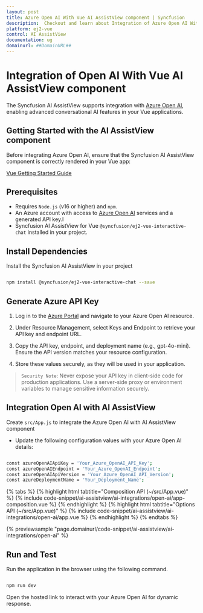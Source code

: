 ```yaml
---
layout: post
title: Azure Open AI With Vue AI AssistView component | Syncfusion
description:  Checkout and learn about Integration of Azure Open AI With Vue AI AssistView component of Syncfusion Essential JS 2 and more details.
platform: ej2-vue
control: AI AssistView
documentation: ug
domainurl: ##DomainURL##
---
```


# Integration of Open AI With Vue AI AssistView component 

The Syncfusion AI AssistView supports integration with [Azure Open AI](https://microsoft.github.io/PartnerResources/skilling/ai-ml-academy/resources/openai), enabling advanced conversational AI features in your Vue applications.

## Getting Started with the AI AssistView component

Before integrating Azure Open AI, ensure that the Syncfusion AI AssistView component is correctly rendered in your Vue app:

[Vue Getting Started Guide](../getting-started)

## Prerequisites

* Requires `Node.js` (v16 or higher) and `npm`.
* An Azure account with access to [Azure Open AI](https://microsoft.github.io/PartnerResources/skilling/ai-ml-academy/resources/openai) services and a generated API key.I
* Syncfusion AI AssistView for Vue `@syncfusion/ej2-vue-interactive-chat` installed in your project.

## Install Dependencies

Install the Syncfusion AI AssistView in your project

```bash 

npm install @syncfusion/ej2-vue-interactive-chat --save

```

## Generate Azure API Key

1. Log in to the [Azure Portal](https://portal.azure.com/#home) and navigate to your Azure Open AI resource. 

2. Under Resource Management, select Keys and Endpoint to retrieve your API key and endpoint URL.  

3. Copy the API key, endpoint, and deployment name (e.g., gpt-4o-mini). Ensure the API version matches your resource configuration.

4. Store these values securely, as they will be used in your application.

> `Security Note`: Never expose your API key in client-side code for production applications. Use a server-side proxy or environment variables to manage sensitive information securely.

##  Integration Open AI with AI AssistView

Create `src/App.js` to integrate the Azure Open AI with AI AssistView component

* Update the following configuration values with your Azure Open AI details:

```bash

const azureOpenAIApiKey = 'Your_Azure_OpenAI_API_Key';
const azureOpenAIEndpoint = 'Your_Azure_OpenAI_Endpoint';
const azureOpenAIApiVersion = 'Your_Azure_OpenAI_API_Version';
const azureDeploymentName = 'Your_Deployment_Name';

```

{% tabs %}
{% highlight html tabtitle="Composition API (~/src/App.vue)" %}
{% include code-snippet/ai-assistview/ai-integrations/open-ai/app-composition.vue %}
{% endhighlight %}
{% highlight html tabtitle="Options API (~/src/App.vue)" %}
{% include code-snippet/ai-assistview/ai-integrations/open-ai/app.vue %}
{% endhighlight %}
{% endtabs %}
  
{% previewsample "page.domainurl/code-snippet/ai-assistview/ai-integrations/open-ai" %}

## Run and Test 

Run the application in the browser using the following command.

```bash

npm run dev

```

Open the hosted link to interact with your Azure Open AI for dynamic response.

